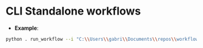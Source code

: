 # CLI Standalone workflows

- **Example**:

```sh
python . run_workflow --i "C:\\Users\\gabri\\Documents\\repos\\workflower\\samples\\cli_standalone_workflows\\module_run_instantly.yml"
```
